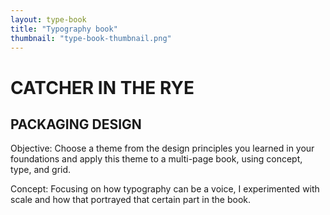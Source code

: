 ```yaml
---
layout: type-book
title: "Typography book"
thumbnail: "type-book-thumbnail.png"
---
```


# CATCHER IN THE RYE

## PACKAGING DESIGN

Objective: Choose a theme from the design principles you learned in your foundations and apply this theme to a multi-page book, using concept, type, and grid. 

Concept: Focusing on how typography can be a voice, I experimented with scale and how that portrayed that certain part in the book.
